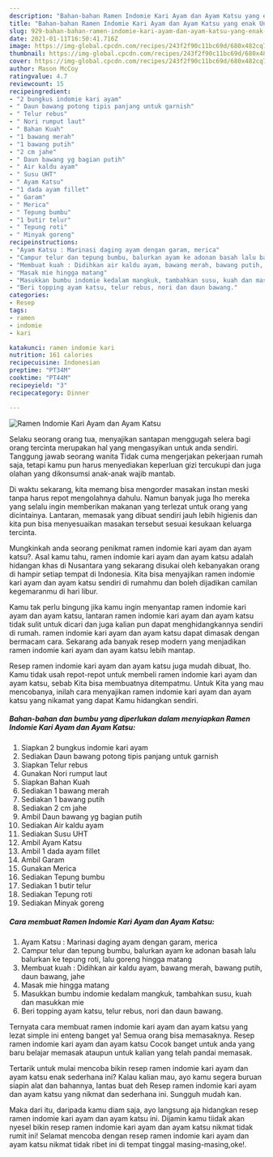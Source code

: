 ```yaml
---
description: "Bahan-bahan Ramen Indomie Kari Ayam dan Ayam Katsu yang enak Untuk Jualan"
title: "Bahan-bahan Ramen Indomie Kari Ayam dan Ayam Katsu yang enak Untuk Jualan"
slug: 929-bahan-bahan-ramen-indomie-kari-ayam-dan-ayam-katsu-yang-enak-untuk-jualan
date: 2021-01-11T16:50:41.716Z
image: https://img-global.cpcdn.com/recipes/243f2f90c11bc69d/680x482cq70/ramen-indomie-kari-ayam-dan-ayam-katsu-foto-resep-utama.jpg
thumbnail: https://img-global.cpcdn.com/recipes/243f2f90c11bc69d/680x482cq70/ramen-indomie-kari-ayam-dan-ayam-katsu-foto-resep-utama.jpg
cover: https://img-global.cpcdn.com/recipes/243f2f90c11bc69d/680x482cq70/ramen-indomie-kari-ayam-dan-ayam-katsu-foto-resep-utama.jpg
author: Mason McCoy
ratingvalue: 4.7
reviewcount: 15
recipeingredient:
- "2 bungkus indomie kari ayam"
- " Daun bawang potong tipis panjang untuk garnish"
- " Telur rebus"
- " Nori rumput laut"
- " Bahan Kuah"
- "1 bawang merah"
- "1 bawang putih"
- "2 cm jahe"
- " Daun bawang yg bagian putih"
- " Air kaldu ayam"
- " Susu UHT"
- " Ayam Katsu"
- "1 dada ayam fillet"
- " Garam"
- " Merica"
- " Tepung bumbu"
- "1 butir telur"
- " Tepung roti"
- " Minyak goreng"
recipeinstructions:
- "Ayam Katsu : Marinasi daging ayam dengan garam, merica"
- "Campur telur dan tepung bumbu, balurkan ayam ke adonan basah lalu balurkan ke tepung roti, lalu goreng hingga matang"
- "Membuat kuah : Didihkan air kaldu ayam, bawang merah, bawang putih, daun bawang, jahe"
- "Masak mie hingga matang"
- "Masukkan bumbu indomie kedalam mangkuk, tambahkan susu, kuah dan masukkan mie"
- "Beri topping ayam katsu, telur rebus, nori dan daun bawang."
categories:
- Resep
tags:
- ramen
- indomie
- kari

katakunci: ramen indomie kari 
nutrition: 161 calories
recipecuisine: Indonesian
preptime: "PT34M"
cooktime: "PT44M"
recipeyield: "3"
recipecategory: Dinner

---
```



![Ramen Indomie Kari Ayam dan Ayam Katsu](https://img-global.cpcdn.com/recipes/243f2f90c11bc69d/680x482cq70/ramen-indomie-kari-ayam-dan-ayam-katsu-foto-resep-utama.jpg)

Selaku seorang orang tua, menyajikan santapan menggugah selera bagi orang tercinta merupakan hal yang mengasyikan untuk anda sendiri. Tanggung jawab seorang  wanita Tidak cuma mengerjakan pekerjaan rumah saja, tetapi kamu pun harus menyediakan keperluan gizi tercukupi dan juga olahan yang dikonsumsi anak-anak wajib mantab.

Di waktu  sekarang, kita memang bisa mengorder masakan instan meski tanpa harus repot mengolahnya dahulu. Namun banyak juga lho mereka yang selalu ingin memberikan makanan yang terlezat untuk orang yang dicintainya. Lantaran, memasak yang dibuat sendiri jauh lebih higienis dan kita pun bisa menyesuaikan masakan tersebut sesuai kesukaan keluarga tercinta. 



Mungkinkah anda seorang penikmat ramen indomie kari ayam dan ayam katsu?. Asal kamu tahu, ramen indomie kari ayam dan ayam katsu adalah hidangan khas di Nusantara yang sekarang disukai oleh kebanyakan orang di hampir setiap tempat di Indonesia. Kita bisa menyajikan ramen indomie kari ayam dan ayam katsu sendiri di rumahmu dan boleh dijadikan camilan kegemaranmu di hari libur.

Kamu tak perlu bingung jika kamu ingin menyantap ramen indomie kari ayam dan ayam katsu, lantaran ramen indomie kari ayam dan ayam katsu tidak sulit untuk dicari dan juga kalian pun dapat menghidangkannya sendiri di rumah. ramen indomie kari ayam dan ayam katsu dapat dimasak dengan bermacam cara. Sekarang ada banyak resep modern yang menjadikan ramen indomie kari ayam dan ayam katsu lebih mantap.

Resep ramen indomie kari ayam dan ayam katsu juga mudah dibuat, lho. Kamu tidak usah repot-repot untuk membeli ramen indomie kari ayam dan ayam katsu, sebab Kita bisa membuatnya ditempatmu. Untuk Kita yang mau mencobanya, inilah cara menyajikan ramen indomie kari ayam dan ayam katsu yang nikamat yang dapat Kamu hidangkan sendiri.

<!--inarticleads1-->

##### Bahan-bahan dan bumbu yang diperlukan dalam menyiapkan Ramen Indomie Kari Ayam dan Ayam Katsu:

1. Siapkan 2 bungkus indomie kari ayam
1. Sediakan  Daun bawang potong tipis panjang untuk garnish
1. Siapkan  Telur rebus
1. Gunakan  Nori rumput laut
1. Siapkan  Bahan Kuah
1. Sediakan 1 bawang merah
1. Sediakan 1 bawang putih
1. Sediakan 2 cm jahe
1. Ambil  Daun bawang yg bagian putih
1. Sediakan  Air kaldu ayam
1. Sediakan  Susu UHT
1. Ambil  Ayam Katsu
1. Ambil 1 dada ayam fillet
1. Ambil  Garam
1. Gunakan  Merica
1. Sediakan  Tepung bumbu
1. Sediakan 1 butir telur
1. Sediakan  Tepung roti
1. Sediakan  Minyak goreng




<!--inarticleads2-->

##### Cara membuat Ramen Indomie Kari Ayam dan Ayam Katsu:

1. Ayam Katsu : Marinasi daging ayam dengan garam, merica
1. Campur telur dan tepung bumbu, balurkan ayam ke adonan basah lalu balurkan ke tepung roti, lalu goreng hingga matang
1. Membuat kuah : Didihkan air kaldu ayam, bawang merah, bawang putih, daun bawang, jahe
1. Masak mie hingga matang
1. Masukkan bumbu indomie kedalam mangkuk, tambahkan susu, kuah dan masukkan mie
1. Beri topping ayam katsu, telur rebus, nori dan daun bawang.




Ternyata cara membuat ramen indomie kari ayam dan ayam katsu yang lezat simple ini enteng banget ya! Semua orang bisa memasaknya. Resep ramen indomie kari ayam dan ayam katsu Cocok banget untuk anda yang baru belajar memasak ataupun untuk kalian yang telah pandai memasak.

Tertarik untuk mulai mencoba bikin resep ramen indomie kari ayam dan ayam katsu enak sederhana ini? Kalau kalian mau, ayo kamu segera buruan siapin alat dan bahannya, lantas buat deh Resep ramen indomie kari ayam dan ayam katsu yang nikmat dan sederhana ini. Sungguh mudah kan. 

Maka dari itu, daripada kamu diam saja, ayo langsung aja hidangkan resep ramen indomie kari ayam dan ayam katsu ini. Dijamin kamu tiidak akan nyesel bikin resep ramen indomie kari ayam dan ayam katsu nikmat tidak rumit ini! Selamat mencoba dengan resep ramen indomie kari ayam dan ayam katsu nikmat tidak ribet ini di tempat tinggal masing-masing,oke!.

